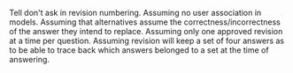 Tell don't ask in revision numbering.
Assuming no user association in models.
Assuming that alternatives assume the correctness/incorrectness of the answer they intend to replace.
Assuming only one approved revision at a time per question.
Assuming revision will keep a set of four answers as to be able to trace back which answers belonged to a set at the time of answering.
